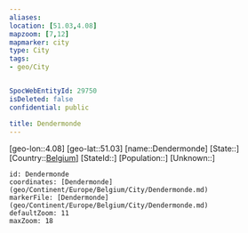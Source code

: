 ```yaml
---
aliases: 
location: [51.03,4.08]
mapzoom: [7,12] 
mapmarker: city 
type: City
tags:
- geo/City


SpocWebEntityId: 29750
isDeleted: false
confidential: public

title: Dendermonde
---
```

[geo-lon::4.08]
[geo-lat::51.03]
[name::Dendermonde]
[State::]
[Country::[Belgium](geo/Continent/Europe/Belgium.md)]
[StateId::]
[Population::]
[Unknown::]


```leaflet
id: Dendermonde
coordinates: [Dendermonde](geo/Continent/Europe/Belgium/City/Dendermonde.md)
markerFile: [Dendermonde](geo/Continent/Europe/Belgium/City/Dendermonde.md)
defaultZoom: 11 
maxZoom: 18
```


